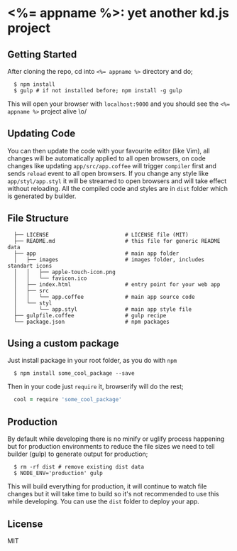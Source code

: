 # <%= appname %>: yet another kd.js project

## Getting Started

After cloning the repo, cd into `<%= appname %>` directory and do;

```
  $ npm install
  $ gulp # if not installed before; npm install -g gulp
```

This will open your browser with `localhost:9000` and you should see the `<%= appname %>` project alive \o/

## Updating Code

You can then update the code with your favourite editor (like Vim), all changes will be automatically applied to all open browsers, on code changes like updating `app/src/app.coffee` will trigger `compiler` first and sends `reload` event to all open browsers. If you change any style like `app/styl/app.styl` it will be streamed to open browsers and will take effect without reloading. All the compiled code and styles are in `dist` folder which is generated by builder.

## File Structure

```
  ├── LICENSE                        # LICENSE file (MIT)
  ├── README.md                      # this file for generic README data
  ├── app                            # main app folder
  │   ├── images                     # images folder, includes standart icons
  │   │   ├── apple-touch-icon.png
  │   │   └── favicon.ico
  │   ├── index.html                 # entry point for your web app
  │   ├── src
  │   │   └── app.coffee             # main app source code
  │   └── styl
  │       └── app.styl               # main app style file
  ├── gulpfile.coffee                # gulp recipe
  └── package.json                   # npm packages
```

## Using a custom package

Just install package in your root folder, as you do with `npm`

```
  $ npm install some_cool_package --save
```

Then in your code just `require` it, browserify will do the rest;

```coffee
  cool = require 'some_cool_package'
```

## Production

By default while developing there is no minify or uglify process happening but for production environments to reduce the file sizes we need to tell builder (gulp) to generate output for production;

```
  $ rm -rf dist # remove existing dist data
  $ NODE_ENV='production' gulp
```

This will build everything for production, it will continue to watch file changes but it will take time to build so it's not recommended to use this while developing. You can use the `dist` folder to deploy your app.

## License

MIT
